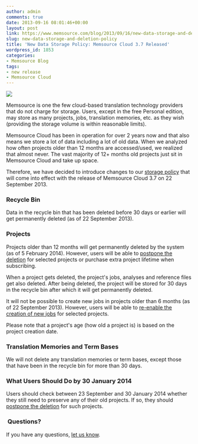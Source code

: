 ```yaml
---
author: admin
comments: true
date: 2013-09-16 08:01:46+00:00
layout: post
link: https://www.memsource.com/blog/2013/09/16/new-data-storage-and-deletion-policy/
slug: new-data-storage-and-deletion-policy
title: 'New Data Storage Policy: Memsource Cloud 3.7 Released'
wordpress_id: 1853
categories:
- Memsource Blog
tags:
- new release
- Memsource Cloud
---
```


[![](/wp-content/uploads/2012/08/MemSource-Cloud-–-medium.png)](http://www.memsource.com/)

Memsource is one the few cloud-based translation technology providers that do not charge for storage. Users, except in the free Personal edition, may store as many projects, jobs, translation memories, etc. as they wish (providing the storage volume is within reasonable limits).<!-- more -->

Memsource Cloud has been in operation for over 2 years now and that also means we store a lot of data including a lot of old data. When we analyzed how often projects older than 12 months are accessed/used, we realized that almost never. The vast majority of 12+ months old projects just sit in Memsource Cloud and take up space.

Therefore, we have decided to introduce changes to our [storage policy](http://wiki.memsource.com/wiki/MemSource_Cloud_User_Manual#Data_Storage) that will come into effect with the release of Memsource Cloud 3.7 on 22 September 2013.


### Recycle Bin


Data in the recycle bin that has been deleted before 30 days or earlier will get permanently deleted (as of 22 September 2013).


### Projects


Projects older than 12 months will get permanently deleted by the system (as of 5 February 2014). However, users will be able to [postpone the deletion](http://support.memsource.com/topic/can-i-continue-to-use-a-project-for-6-months-or-longer) for selected projects or purchase extra project lifetime when subscribing.

When a project gets deleted, the project's jobs, analyses and reference files get also deleted. After being deleted, the project will be stored for 30 days in the recycle bin after which it will get permanently deleted.

It will not be possible to create new jobs in projects older than 6 months (as of 22 September 2013). However, users will be able to [re-enable the creation of new jobs](http://support.memsource.com/topic/can-i-continue-to-use-a-project-for-6-months-or-longer) for selected projects.

Please note that a project's age (how old a project is) is based on the project creation date.


### Translation Memories and Term Bases


We will not delete any translation memories or term bases, except those that have been in the recycle bin for more than 30 days.


### What Users Should Do by 30 January 2014


Users should check between 23 September and 30 January 2014 whether they still need to preserve any of their old projects. If so, they should [postpone the deletion](http://support.memsource.com/topic/can-i-continue-to-use-a-project-for-6-months-or-longer) for such projects.


###  Questions?


If you have any questions, [let us know](http://wiki.memsource.com/wiki/MemSource_Support).
